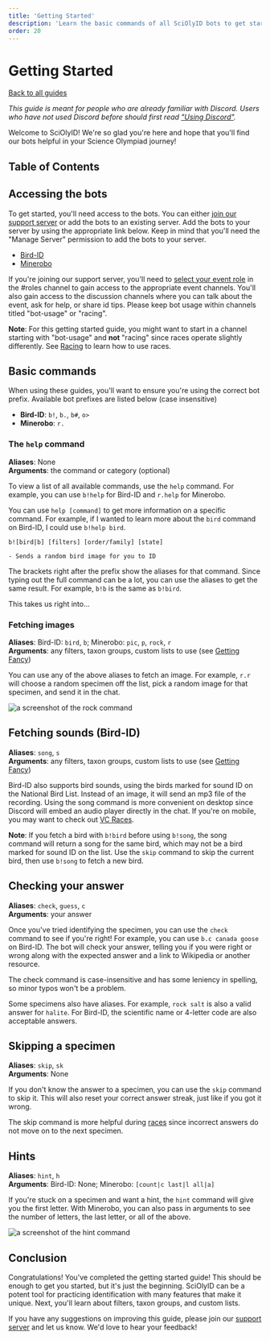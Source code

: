 ```yaml
---
title: 'Getting Started'
description: 'Learn the basic commands of all SciOlyID bots to get started!'
order: 20
---
```


<script context="module">
	export const prerender = true;
</script>

# Getting Started

[Back to all guides](/guides/)

_This guide is meant for people who are already familiar with Discord. Users who have not used Discord before should first read ["Using Discord"](/guides/new-to-discord/)._

Welcome to SciOlyID! We're so glad you're here and hope that you'll find our bots helpful in your Science Olympiad journey!

## Table of Contents

## Accessing the bots

To get started, you'll need access to the bots. You can either [join our support server](/server) or add the bots to an existing server. Add the bots to your server by using the appropriate link below. Keep in mind that you'll need the "Manage Server" permission to add the bots to your server.

- [Bird-ID](/bird-id/invite)
- [Minerobo](/minerobo/invite)

If you're joining our support server, you'll need to [select your event role](https://discord.com/channels/925214799711858688/925215656377454612/925225513763614773) in the #roles channel to gain access to the appropriate event channels. You'll also gain access to the discussion channels where you can talk about the event, ask for help, or share id tips. Please keep bot usage within channels titled "bot-usage" or "racing".

**Note**: For this getting started guide, you might want to start in a channel starting with "bot-usage" and **not** "racing" since races operate slightly differently. See [Racing](/guides/racing/) to learn how to use races.

## Basic commands

When using these guides, you'll want to ensure you're using the correct bot prefix. Available bot prefixes are listed below (case insensitive)

- **Bird-ID**: `b!`, `b.`, `b#`, `o>`
- **Minerobo**: `r.`

### The `help` command

**Aliases**: None<br>
**Arguments**: the command or category (optional)

To view a list of all available commands, use the `help` command. For example, you can use `b!help` for Bird-ID and `r.help` for Minerobo.

You can use `help [command]` to get more information on a specific command. For example, if I wanted to learn more about the `bird` command on Bird-ID, I could use `b!help bird`.

```
b![bird|b] [filters] [order/family] [state]

- Sends a random bird image for you to ID
```

The brackets right after the prefix show the aliases for that command. Since typing out the full command can be a lot, you can use the aliases to get the same result. For example, `b!b` is the same as `b!bird`.

This takes us right into...

### Fetching images

**Aliases**: Bird-ID: `bird`, `b`; Minerobo: `pic`, `p`, `rock`, `r` <br>
**Arguments**: any filters, taxon groups, custom lists to use (see [Getting Fancy](/guides/getting-fancy/))

You can use any of the above aliases to fetch an image. For example, `r.r` will choose a random specimen off the list, pick a random image for that specimen, and send it in the chat.

![a screenshot of the rock command](/images/screenshots/rock-image.png)

## Fetching sounds (Bird-ID)

**Aliases**: `song`, `s` <br>
**Arguments**: any filters, taxon groups, custom lists to use (see [Getting Fancy](/guides/getting-fancy/))

Bird-ID also supports bird sounds, using the birds marked for sound ID on the National Bird List. Instead of an image, it will send an mp3 file of the recording. Using the song command is more convenient on desktop since Discord will embed an audio player directly in the chat. If you're on mobile, you may want to check out [VC Races](/guides/racing/).

**Note**: If you fetch a bird with `b!bird` before using `b!song`, the song command will return a song for the same bird, which may not be a bird marked for sound ID on the list. Use the `skip` command to skip the current bird, then use `b!song` to fetch a new bird.

## Checking your answer

**Aliases**: `check`, `guess`, `c` <br>
**Arguments**: your answer

Once you've tried identifying the specimen, you can use the `check` command to see if you're right! For example, you can use `b.c canada goose` on Bird-ID. The bot will check your answer, telling you if you were right or wrong along with the expected answer and a link to Wikipedia or another resource.

The check command is case-insensitive and has some leniency in spelling, so minor typos won't be a problem.

Some specimens also have aliases. For example, `rock salt` is also a valid answer for `halite`. For Bird-ID, the scientific name or 4-letter code are also acceptable answers.

## Skipping a specimen

**Aliases**: `skip`, `sk` <br>
**Arguments**: None

If you don't know the answer to a specimen, you can use the `skip` command to skip it. This will also reset your correct answer streak, just like if you got it wrong.

The skip command is more helpful during [races](/guides/racing/) since incorrect answers do not move on to the next specimen.

## Hints

**Aliases**: `hint`, `h` <br>
**Arguments**: Bird-ID: None; Minerobo: `[count|c last|l all|a]`

If you're stuck on a specimen and want a hint, the `hint` command will give you the first letter. With Minerobo, you can also pass in arguments to see the number of letters, the last letter, or all of the above.

![a screenshot of the hint command](/images/screenshots/rock-hint-all.png)

## Conclusion

Congratulations! You've completed the getting started guide! This should be enough to get you started, but it's just the beginning. SciOlyID can be a potent tool for practicing identification with many features that make it unique. Next, you'll learn about filters, taxon groups, and custom lists.

If you have any suggestions on improving this guide, please join our [support server](/server) and let us know. We'd love to hear your feedback!
